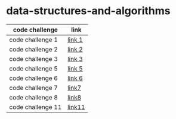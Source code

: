 # data-structures-and-algorithms
| code challenge  |  link |
|-----|----|
|code challenge 1     |[link 1](./array-reverse/array-reverse.md)    |
|code challenge 2     |[link 2](./array-insert-shift/array-insert-shift.md)    |
|code challenge 3     |[link 3](./array-binary-search/array-binary-search.md) |
|code challenge 5     |[link 5](./linked-list/linked-list.md)|
|code challenge 6     |[link 6](./linked-list/linked-list.md)|
|code challenge 7     |[link7](./linked-list/kth.md)|
|code challenge 8     |[link8](./linked-list-zip/linked_list_zip.md)|
|code challenge 11    |[link11](./stack-queue-pseudo/stack_queue_pseudo.md)  |